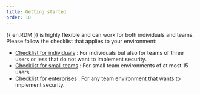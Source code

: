 ```yaml
---
title: Getting started
order: 10
---
```

{{ en.RDM }} is highly flexible and can work for both individuals and teams. Please follow the checklist that applies to your environment:  

* [Checklist for individuals](/rdm/mac/getting-started/checklist-individuals/) : For individuals but also for teams of three users or less that do not want to implement security. 
* [Checklist for small teams](/rdm/mac/getting-started/checklist-small-teams/) : For small team environments of at most 15 users.
* [Checklist for enterprises](/rdm/mac/getting-started/checklist-teams/) : For any team environment that wants to implement security. 
